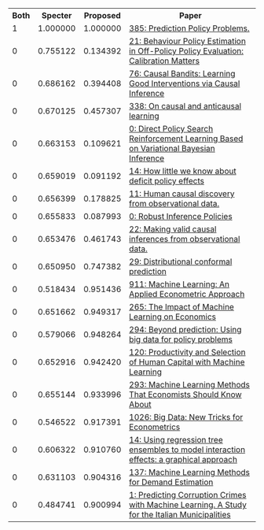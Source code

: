 <html><table><tr>
<th>Both</th>
<th>Specter</th>
<th>Proposed</th>
<th>Paper</th>
</tr>
<tr>
<td>1</td>
<td>1.000000</td>
<td>1.000000</td>
<td><a href="https://www.semanticscholar.org/paper/6b88333518c780a60a39732b1f020cb1cbd09260">385: Prediction Policy Problems.</a></td>
</tr>
<tr>
<td>0</td>
<td>0.755122</td>
<td>0.134392</td>
<td><a href="https://www.semanticscholar.org/paper/bf38b796a0f3da7c61b13846144c0961a5a40405">21: Behaviour Policy Estimation in Off-Policy Policy Evaluation: Calibration Matters</a></td>
</tr>
<tr>
<td>0</td>
<td>0.686162</td>
<td>0.394408</td>
<td><a href="https://www.semanticscholar.org/paper/4d9f776cb5bf419a8ff1c1a65e54141ddc976ec1">76: Causal Bandits: Learning Good Interventions via Causal Inference</a></td>
</tr>
<tr>
<td>0</td>
<td>0.670125</td>
<td>0.457307</td>
<td><a href="https://www.semanticscholar.org/paper/f1bb50162b731dfd41bdd3648ba5239579420ac0">338: On causal and anticausal learning</a></td>
</tr>
<tr>
<td>0</td>
<td>0.663153</td>
<td>0.109621</td>
<td><a href="https://www.semanticscholar.org/paper/1548d534a191a966394472857f443896d43f0633">0: Direct Policy Search Reinforcement Learning Based on Variational Bayesian Inference</a></td>
</tr>
<tr>
<td>0</td>
<td>0.659019</td>
<td>0.091192</td>
<td><a href="https://www.semanticscholar.org/paper/7f8dae07b4202e6db6f7effb52f17d91c0ada0d2">14: How little we know about deficit policy effects</a></td>
</tr>
<tr>
<td>0</td>
<td>0.656399</td>
<td>0.178825</td>
<td><a href="https://www.semanticscholar.org/paper/68e99e725cd38bce3c0bcf848d4038ee5541d123">11: Human causal discovery from observational data.</a></td>
</tr>
<tr>
<td>0</td>
<td>0.655833</td>
<td>0.087993</td>
<td><a href="https://www.semanticscholar.org/paper/99f0c6053cd42f590a2444518716d8319131174d">0: Robust Inference Policies</a></td>
</tr>
<tr>
<td>0</td>
<td>0.653476</td>
<td>0.461743</td>
<td><a href="https://www.semanticscholar.org/paper/35c87184e3c9279d4ee024eeef9f7d3ad995df2e">22: Making valid causal inferences from observational data.</a></td>
</tr>
<tr>
<td>0</td>
<td>0.650950</td>
<td>0.747382</td>
<td><a href="https://www.semanticscholar.org/paper/2cf7ca399ab9e20094d4691e4a811bc137c75899">29: Distributional conformal prediction</a></td>
</tr>
<tr>
<td>0</td>
<td>0.518434</td>
<td>0.951436</td>
<td><a href="https://www.semanticscholar.org/paper/9d75cc322a4e06d0a3a868cb91b04219a289c12c">911: Machine Learning: An Applied Econometric Approach</a></td>
</tr>
<tr>
<td>0</td>
<td>0.651662</td>
<td>0.949317</td>
<td><a href="https://www.semanticscholar.org/paper/adade3149b2a6177296de352f003471eefa958b8">265: The Impact of Machine Learning on Economics</a></td>
</tr>
<tr>
<td>0</td>
<td>0.579066</td>
<td>0.948264</td>
<td><a href="https://www.semanticscholar.org/paper/3b718eebc6f4469053dadb5737b67ee18b16722d">294: Beyond prediction: Using big data for policy problems</a></td>
</tr>
<tr>
<td>0</td>
<td>0.652916</td>
<td>0.942420</td>
<td><a href="https://www.semanticscholar.org/paper/0fa2828f40259e7faa3878a74d403df4f9e8cf8e">120: Productivity and Selection of Human Capital with Machine Learning</a></td>
</tr>
<tr>
<td>0</td>
<td>0.655144</td>
<td>0.933996</td>
<td><a href="https://www.semanticscholar.org/paper/d75356e2bf674902a06a14bb55d18ee88af5b4bb">293: Machine Learning Methods That Economists Should Know About</a></td>
</tr>
<tr>
<td>0</td>
<td>0.546522</td>
<td>0.917391</td>
<td><a href="https://www.semanticscholar.org/paper/9b0dd87208a03e78105491e3727213b9b8ac0419">1026: Big Data: New Tricks for Econometrics</a></td>
</tr>
<tr>
<td>0</td>
<td>0.606322</td>
<td>0.910760</td>
<td><a href="https://www.semanticscholar.org/paper/ff8f47d11c497d4e0d0e5e2f06fde3703fdb9054">14: Using regression tree ensembles to model interaction effects: a graphical approach</a></td>
</tr>
<tr>
<td>0</td>
<td>0.631103</td>
<td>0.904316</td>
<td><a href="https://www.semanticscholar.org/paper/0fd357e4e4d84629bdb0b49c83a5a71cd6c43359">137: Machine Learning Methods for Demand Estimation</a></td>
</tr>
<tr>
<td>0</td>
<td>0.484741</td>
<td>0.900994</td>
<td><a href="https://www.semanticscholar.org/paper/f1a469d1305f74b48f6973341c1545b332a85ed1">1: Predicting Corruption Crimes with Machine Learning. A Study for the Italian Municipalities</a></td>
</tr>
</table></html>
